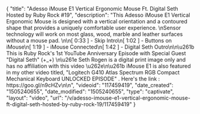 {
    "title": "Adesso iMouse E1 Vertical Ergonomic Mouse Ft. Digital Seth Hosted by Ruby Rock #19",
    "description": "This Adesso iMouse E1 Vertical Ergonomic Mouse is designed with a vertical orientation and a contoured shape that provides a uniquely comfortable user experience. \nSensor technology will  work on most glass, wood, marble and leather surfaces without a mouse pad. \n\n[ 0:33 ] - Skip Intro\n[ 1:02 ] - Buttons on iMouse\n[ 1:19 ] - iMouse Connected\n[ 1:42 ] - Digital Seth Outro\n\n\u261b This is Ruby Rock's 1st YouTube Anniversary Episode with Special Guest \"Digital Seth\"  (+_+)  \n\u261e Seth Rogen is a digital print image only and has no affiliation with this video \u262e\n\u261b iMouse E1 is also featured in my other video titled, \"Logitech G410 Atlas Spectrum RGB Compact Mechanical Keyboard UNLOCKED EPISODE\" . Here's the link : https:\/\/goo.gl\/n9cHZv\n\n",
    "videoid": "117459419",
    "date_created": "1505240655",
    "date_modified": "1505240655",
    "type": "captivate",
    "layout": "video",
    "url": "\/v\/adesso-imouse-e1-vertical-ergonomic-mouse-ft-digital-seth-hosted-by-ruby-rock-19\/117459419"
}